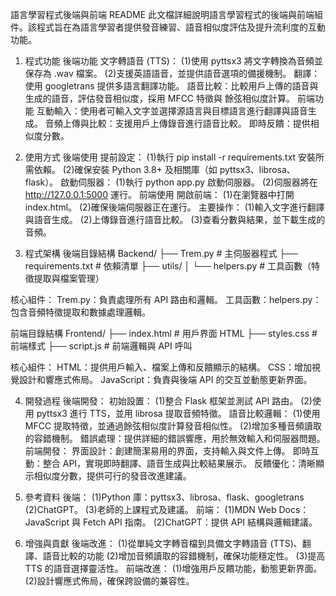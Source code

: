 語言學習程式後端與前端 README
此文檔詳細說明語言學習程式的後端與前端組件。該程式旨在為語言學習者提供發音練習、語音相似度評估及提升流利度的互動功能。

1. 程式功能
後端功能
文字轉語音 (TTS)：
(1)使用 pyttsx3 將文字轉換為音頻並保存為 .wav 檔案。
(2)支援英語語音，並提供語音選項的備援機制。
翻譯：使用 googletrans 提供多語言翻譯功能。
語音比較：比較用戶上傳的語音與生成的語音，評估發音相似度，採用 MFCC 特徵與
                  餘弦相似度計算。
前端功能
互動輸入：使用者可輸入文字並選擇源語言與目標語言進行翻譯與語音生成。
音頻上傳與比較：支援用戶上傳錄音進行語音比較。
即時反饋：提供相似度分數。

2. 使用方式
後端使用
提前設定：
(1)執行 pip install -r requirements.txt 安裝所需依賴。
(2)確保安裝 Python 3.8+ 及相關庫（如 pyttsx3、librosa、flask）。
啟動伺服器：
(1)執行 python app.py 啟動伺服器。
(2)伺服器將在 http://127.0.0.1:5000 運行。
前端使用
開啟前端：
(1)在瀏覽器中打開 index.html。
(2)確保後端伺服器正在運行。
主要操作：
(1)輸入文字進行翻譯與語音生成。
(2)上傳錄音進行語音比較。
(3)查看分數與結果，並下載生成的音頻。

3. 程式架構
後端目錄結構
Backend/
├── Trem.py                  # 主伺服器程式
├── requirements.txt        # 依賴清單
├── utils/
│   └── helpers.py          # 工具函數（特徵提取與檔案管理）

核心組件：
Trem.py：負責處理所有 API 路由和邏輯。
工具函數：helpers.py：包含音頻特徵提取和數據處理邏輯。

前端目錄結構
Frontend/
├── index.html              # 用戶界面 HTML
├── styles.css              # 前端樣式
├── script.js               # 前端邏輯與 API 呼叫

核心組件：
HTML：提供用戶輸入、檔案上傳和反饋顯示的結構。
CSS：增加視覺設計和響應式佈局。
JavaScript：負責與後端 API 的交互並動態更新界面。

4. 開發過程
後端開發：
初始設置：
(1)整合 Flask 框架並測試 API 路由。
(2)使用 pyttsx3 進行 TTS，並用 librosa 提取音頻特徵。
語音比較邏輯：
(1)使用 MFCC 提取特徵，並通過餘弦相似度計算發音相似性。
(2)增加多種音頻讀取的容錯機制。
錯誤處理：提供詳細的錯誤響應，用於無效輸入和伺服器問題。
前端開發：
界面設計：創建簡潔易用的界面，支持輸入與文件上傳。
即時互動：整合 API，實現即時翻譯、語音生成與比較結果展示。
反饋優化：清晰顯示相似度分數，提供可行的發音改進建議。

5. 參考資料
後端：
(1)Python 庫：pyttsx3、librosa、flask、googletrans
(2)ChatGPT。
(3)老師的上課程式及建議。
前端：
(1)MDN Web Docs：JavaScript 與 Fetch API 指南。
(2)ChatGPT：提供 API 結構與邏輯建議。

6. 增強與貢獻
後端改進：
(1)從單純文字轉音檔到具備文字轉語音 (TTS)、翻譯、語音比較的功能
(2)增加音頻讀取的容錯機制，確保功能穩定性。
(3)提高 TTS 的語音選擇靈活性。
前端改進：
(1)增強用戶反饋功能，動態更新界面。
(2)設計響應式佈局，確保跨設備的兼容性。

